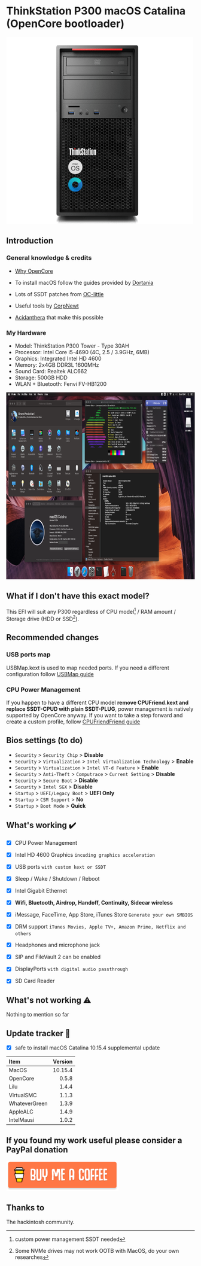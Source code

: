 # ThinkStation P300 macOS Catalina (OpenCore bootloader)

<img src="/Images/p300.png" alt="ThinkStation P300" height="500">

## Introduction

### General knowledge & credits

* [Why OpenCore](https://dortania.github.io/OpenCore-Desktop-Guide/#advantages-of-opencore)

- To install macOS follow the guides provided by [Dortania](https://dortania.github.io)

- Lots of SSDT patches from [OC-little](https://translate.google.it/translate?sl=zh-CN&tl=en&u=https%3A%2F%2Fgithub.com%2Fdaliansky%2FOC-little)

- Useful tools by [CorpNewt](https://github.com/corpnewt)

- [Acidanthera](https://github.com/acidanthera) that make this possible


### My Hardware

* Model: ThinkStation P300 Tower - Type 30AH
* Processor: Intel Core i5-4690 (4C, 2.5 / 3.9GHz, 6MB)
* Graphics: Integrated Intel HD 4600
* Memory: 2x4GB DDR3L 1600MHz
* Sound Card: Realtek ALC662
* Storage: 500GB HDD
* WLAN + Bluetooth: Fenvi FV-HB1200

<img src="/Images/screenshot.png" alt="ThinkStation P300" height="500">

## What if I don't have this exact model?


This EFI will suit any P300 regardless of CPU model[^1] / RAM amount / Storage drive (HDD or SSD[^2]).

[^1]: custom power management SSDT needed

[^2]: Some NVMe drives may not work OOTB with MacOS, do your own researches

## Recommended changes

### USB ports map

USBMap.kext is used to map needed ports. If you need a different configuration follow [USBMap guide](https://github.com/corpnewt/USBMap)

### CPU Power Management
If you happen to have a different CPU model **remove CPUFriend.kext and replace SSDT-CPUD with plain SSDT-PLUG**, power management is natively supported by OpenCore anyway. If you want to take a step forward and create a custom profile, follow [CPUFriendFriend guide](https://github.com/corpnewt/CPUFriendFriend)

## Bios settings (to do)

* `Security` > `Security Chip` > **Disable**
* `Security` > `Virtualization` > `Intel Virtualization Technology` > **Enable**
* `Security` > `Virtualization` > `Intel VT-d Feature` > **Enable**
* `Security` > `Anti-Theft` > `Computrace` > `Current Setting` > **Disable**
* `Security` > `Secure Boot` > **Disable**
* `Security` > `Intel SGX` > **Disable**
* `Startup` > `UEFI/Legacy Boot` > **UEFI Only**
* `Startup` > `CSM Support` > **No**
* `Startup` > `Boot Mode` > **Quick**

## What's working ✔️

- [x] CPU Power Management

- [x] Intel HD 4600 Graphics `incuding graphics acceleration`

- [x] USB ports `with custom kext or SSDT`

- [x] Sleep / Wake / Shutdown / Reboot

- [x] Intel Gigabit Ethernet

- [x] **Wifi, Bluetooth, Airdrop, Handoff, Continuity, Sidecar wireless**

- [x] iMessage, FaceTime, App Store, iTunes Store `Generate your own SMBIOS`

- [x] DRM support `iTunes Movies, Apple TV+, Amazon Prime, Netflix and others`

- [x] Headphones and microphone jack

- [x] SIP and FileVault 2 can be enabled

- [x] DisplayPorts `with digital audio passthrough`

- [x] SD Card Reader


## What's not working ⚠️

Nothing to mention so far

## Update tracker 🔄

- [x] safe to install macOS Catalina‌ 10.15.4 supplemental update


| Item | Version |
| :--- | ---: |
| MacOS | 10.15.4 |
| OpenCore | 0.5.8 |
| Lilu | 1.4.4 |
| VirtualSMC | 1.1.3 |
| WhateverGreen | 1.3.9 |
| AppleALC | 1.4.9 |
| IntelMausi | 1.0.2 |


## If you found my work useful please consider a PayPal donation

<a href="https://www.paypal.com/cgi-bin/webscr?cmd=_s-xclick&hosted_button_id=Y5BE5HYACDERG&source=url" target="_blank"><img src="/Images/buymeacoffee.png" alt="Buy Me A Coffee" width="300" ></a>

## Thanks to

The hackintosh community.